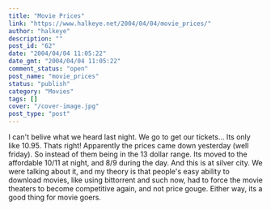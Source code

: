 ```yaml
---
title: "Movie Prices"
link: "https://www.halkeye.net/2004/04/04/movie_prices/"
author: "halkeye"
description: ""
post_id: "62"
date: "2004/04/04 11:05:22"
date_gmt: "2004/04/04 11:05:22"
comment_status: "open"
post_name: "movie_prices"
status: "publish"
category: "Movies"
tags: []
cover: "/cover-image.jpg"
post_type: "post"
---
```


I can't belive what we heard last night. We go to get our tickets... Its only like 10.95. Thats right! Apparently the prices came down yesterday (well friday). So instead of them being in the 13 dollar range. Its moved to the affordable 10/11 at night, and 8/9 during the day. And this is at silver city. We were talking about it, and my theory is that people's easy ability to download movies, like using bittorrent and such now, had to force the movie theaters to become competitive again, and not price gouge. Either way, its a good thing for movie goers.